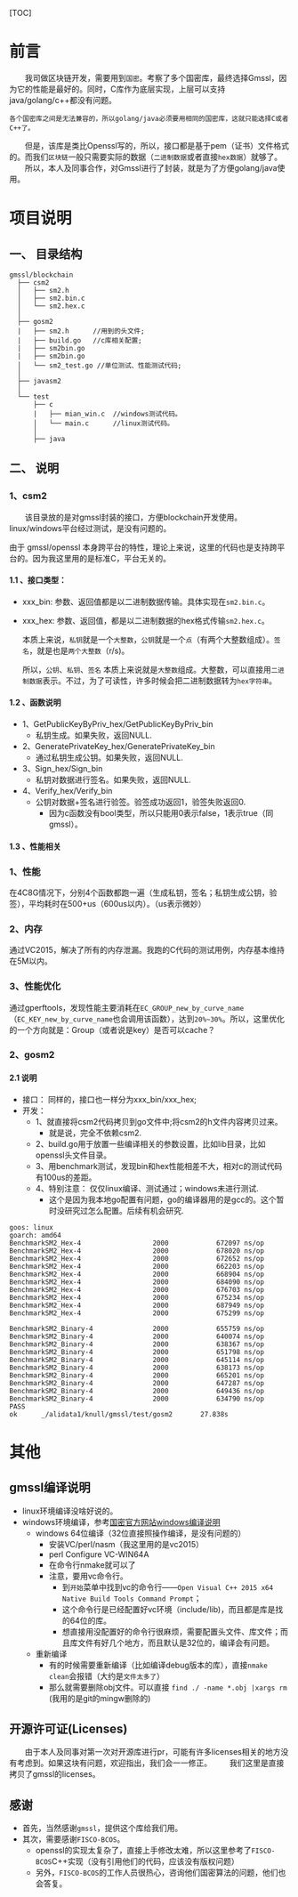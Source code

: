 [TOC]
# 前言
&emsp;&emsp;我司做区块链开发，需要用到`国密`。考察了多个国密库，最终选择Gmssl，因为它的性能是最好的。同时，C库作为底层实现，上层可以支持java/golang/c++都没有问题。  

    各个国密库之间是无法兼容的，所以golang/java必须要用相同的国密库，这就只能选择C或者C++了。
&emsp;&emsp;但是，该库是类比Openssl写的，所以，接口都是基于pem（证书）文件格式的。而我们`区块链`一般只需要实际的数据（`二进制数据`或者直接`hex数据`）就够了。  
　　所以，本人及同事合作，对Gmssl进行了封装，就是为了方便golang/java使用。  

# 项目说明
## 一、 目录结构
```
gmssl/blockchain  
  ├── csm2  
  │   ├── sm2.h  
  │   ├── sm2.bin.c  
  │   └── sm2.hex.c  
  │   
  ├── gosm2    
  |   ├── sm2.h      //用到的头文件;
  |   ├── build.go   //c库相关配置;
  |   ├── sm2bin.go
  |   ├── sm2bin.go 
  │   └── sm2_test.go //单位测试、性能测试代码;
  │   
  ├── javasm2   
  │                                    
  └── test    
      ├── c  
      |   ├── mian_win.c  //windows测试代码。
      │   └── main.c      //linux测试代码。
      │   
      ├── java   
```
## 二、 说明
### 1、csm2
&emsp;&emsp;该目录放的是对gmssl封装的接口，方便blockchain开发使用。linux/windows平台经过测试，是没有问题的。  

  由于 gmssl/openssl 本身跨平台的特性，理论上来说，这里的代码也是支持跨平台的。因为我这里用的是标准C，平台无关的。
#### 1.1 、接口类型：
- xxx_bin: 参数、返回值都是以二进制数据传输。具体实现在`sm2.bin.c`。
- xxx_hex: 参数、返回值，都是以二进制数据的hex格式传输`sm2.hex.c`。

  本质上来说，`私钥`就是一个`大整数`，`公钥`就是一个`点`（有两个大整数组成）。`签名`，就是也是`两个大整数`（r/s)。  

  所以，`公钥`、`私钥`、`签名` 本质上来说就是`大整数`组成。大整数，可以直接用`二进制数据`表示。不过，为了可读性，许多时候会把二进制数据转为`hex字符串`。

#### 1.2 、函数说明
- 1、GetPublicKeyByPriv_hex/GetPublicKeyByPriv_bin
  - 私钥生成。如果失败，返回NULL.
- 2、GeneratePrivateKey_hex/GeneratePrivateKey_bin
  - 通过私钥生成公钥。如果失败，返回NULL.
- 3、Sign_hex/Sign_bin
  - 私钥对数据进行签名。如果失败，返回NULL.
- 4、Verify_hex/Verify_bin
  - 公钥对数据+签名进行验签。验签成功返回1，验签失败返回0.
    - 因为c函数没有bool类型，所以只能用0表示false，1表示true（同gmssl）。

#### 1.3 、性能相关
### 1、性能
在4C8G情况下，分别4个函数都跑一遍（生成私钥，签名；私钥生成公钥，验签），平均耗时在500+us（600us以内）。（us表示微妙）
### 2、内存
  通过VC2015，解决了所有的内存泄漏。我跑的C代码的测试用例，内存基本维持在5M以内。
### 3、性能优化
  通过gperftools，发现性能主要消耗在`EC_GROUP_new_by_curve_name`（`EC_KEY_new_by_curve_name`也会调用该函数），达到`20%~30%`。所以，这里优化的一个方向就是：Group（或者说是key）是否可以cache？

### 2、gosm2
#### 2.1 说明
- 接口： 同样的，接口也一样分为xxx_bin/xxx_hex;
- 开发： 
  - 1、就直接将csm2代码拷贝到go文件中;将csm2的h文件内容拷贝过来。
    - 就是说，完全不依赖csm2.
  - 2、build.go用于放置一些编译相关的参数设置，比如lib目录，比如openssl头文件目录。
  - 3、用benchmark测试，发现bin和hex性能相差不大，相对c的测试代码有100us的差距。
  - 4、特别注意： 仅仅linux编译、测试通过；windows未进行测试.
    - 这个是因为我本地go配置有问题，go的编译器用的是gcc的。这个暂时没研究过怎么配置。后续有机会研究.
```
goos: linux
goarch: amd64
BenchmarkSM2_Hex-4                  2000            672097 ns/op
BenchmarkSM2_Hex-4                  2000            678020 ns/op
BenchmarkSM2_Hex-4                  2000            672652 ns/op
BenchmarkSM2_Hex-4                  2000            662203 ns/op
BenchmarkSM2_Hex-4                  2000            668904 ns/op
BenchmarkSM2_Hex-4                  2000            684090 ns/op
BenchmarkSM2_Hex-4                  2000            676703 ns/op
BenchmarkSM2_Hex-4                  2000            675234 ns/op
BenchmarkSM2_Hex-4                  2000            687949 ns/op
BenchmarkSM2_Hex-4                  2000            675299 ns/op

BenchmarkSM2_Binary-4               2000            655759 ns/op
BenchmarkSM2_Binary-4               2000            640074 ns/op
BenchmarkSM2_Binary-4               2000            638367 ns/op
BenchmarkSM2_Binary-4               2000            651798 ns/op
BenchmarkSM2_Binary-4               2000            645114 ns/op
BenchmarkSM2_Binary-4               2000            638173 ns/op
BenchmarkSM2_Binary-4               2000            665201 ns/op
BenchmarkSM2_Binary-4               2000            647287 ns/op
BenchmarkSM2_Binary-4               2000            649436 ns/op
BenchmarkSM2_Binary-4               2000            634790 ns/op
PASS
ok      _/alidata1/knull/gmssl/test/gosm2       27.838s
```

# 其他
## gmssl编译说明
- linux环境编译没啥好说的。
- windows环境编译，参考[国密官方网站windows编译说明](http://gmssl.org/docs/install.html)
  - windows 64位编译（32位直接照操作编译，是没有问题的）
    - 安装VC/perl/nasm（我这里用的是vc2015）
    - perl Configure VC-WIN64A
    - 在命令行nmake就可以了
    - 注意，要用vc命令行。
      - 到`开始`菜单中找到vc的命令行——`Open Visual C++ 2015 x64 Native Build Tools Command Prompt`；
      - 这个命令行是已经配置好vc环境（include/lib)，而且都是库是找的64位的库。
      - 想直接用没配置好的命令行很麻烦，需要配置头文件、库文件；而且库文件有好几个地方，而且默认是32位的，编译会有问题。
  - 重新编译
    - 有的时候需要重新编译（比如编译debug版本的库），直接`nmake clean`会报错（大约是`文件太多了`）
    - 那么就需要删除obj文件。可以直接 `find ./ -name *.obj |xargs rm `(我用的是git的mingw删除的)

## 开源许可证(Licenses)
&emsp;&emsp;由于本人及同事对第一次对开源库进行pr，可能有许多licenses相关的地方没有考虑到。如果这块有问题，欢迎指出，我们会一一修正。
　　我们这里是直接拷贝了gmssl的licenses。

## 感谢
- 首先，当然感谢`gmssl`，提供这个库给我们用。
- 其次，需要感谢`FISCO-BCOS`。
  - openssl的实现太复杂了，直接上手修改太难，所以这里参考了`FISCO-BCOS`C++实现（没有引用他们的代码，应该没有版权问题）
  - 另外，`FISCO-BCOS`的工作人员很热心，咨询他们国密算法的问题，他们也会答复。